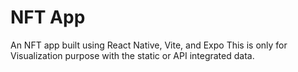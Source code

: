 # NFT App
An NFT app built using React Native, Vite, and Expo
This is only for Visualization purpose with the static or API integrated data.
